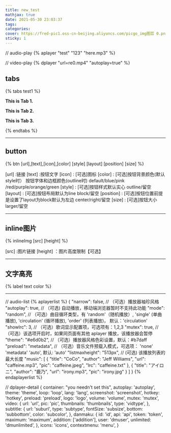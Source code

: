 ```yaml
---
title: new_test
mathjax: true
date: 2021-05-30 23:03:37
tags:
categories:
cover: https://fred-pic1.oss-cn-beijing.aliyuncs.com/picgo_img图层 0.png
sticky: 1
---
```


<!--more-->







// audio-play
{% aplayer "test" "123" "here.mp3" %}

// video-play
{% dplayer "url=re0.mp4" "autoplay=true" %}




## tabs

{% tabs test1 %} 
<!-- tab --> 
**This is Tab 1.**
 <!-- endtab -->

<!-- tab --> 
**This is Tab 2.**
 <!-- endtab -->

<!-- tab --> 
**This is Tab 3.**
 <!-- endtab --> 
{% endtabs %}

---

## button

{% btn [url],[text],[icon],[color] [style] [layout] [position] [size] %}

[url] :链接
[text] :按钮文字
[icon] : [可选]图标
[color] : [可选]按钮背景颜色(默认style时）
                      按钮字体和边框颜色(outline时) 
                      default/blue/pink /red/purple/orange/green 
[style] : [可选]按钮样式默认实心
                      outline/留空
[layout] : [可选]按钮布局默认为line 
                      block/留空
[position] : [可选]按钮位置前提是设置了layout为block默认为左边
                      center/right/留空
[size] : [可选]按钮大小
                      larger/留空

---

## inline图片 

{% inlineImg [src] [height] %}

[src] :图片链接
[height] ：图片高度限制【可选】

---

## 文字高亮

{% label text color %}

---




// audio-list
{% aplayerlist %}
{
    "narrow": false,                          // （可选）播放器袖珍风格
    "autoplay": true,                         // （可选) 自动播放，移动端浏览器暂时不支持此功能
    "mode": "random",                         // （可选）曲目循环类型，有 'random'（随机播放）, 'single' (单曲播放), 'circulation' (循环播放), 'order' (列表播放)， 默认：'circulation' 
    "showlrc": 3,                             // （可选）歌词显示配置项，可选项有：1,2,3
    "mutex": true,                            // （可选）该选项开启时，如果同页面有其他 aplayer 播放，该播放器会暂停
    "theme": "#e6d0b2",	                      // （可选）播放器风格色彩设置，默认：#b7daff
    "preload": "metadata",                    // （可选）音乐文件预载入模式，可选项： 'none' 'metadata' 'auto', 默认: 'auto'
    "listmaxheight": "513px",                 // (可选) 该播放列表的最大长度
    "music": [
        {
            "title": "CoCo",
            "author": "Jeff Williams",
            "url": "caffeine.mp3",
            "pic": "caffeine.jpeg",
            "lrc": "caffeine.txt"
        },
        {
            "title": "アイロニ",
            "author": "鹿乃",
            "url": "irony.mp3",
            "pic": "irony.jpg"
        }
    ]
}
{% endaplayerlist %}


// dplayer-detail
{
    container: "you needn't set this",
    autoplay: 'autoplay',
    theme: 'theme',
    loop: 'loop',
    lang: 'lang',
    screenshot: 'screenshot',
    hotkey: 'hotkey',
    preload: 'preload',
    logo: 'logo',
    volume: 'volume',
    mutex: 'mutex',
    video: {
        url: 'url',
        pic: 'pic',
        thumbnails: 'thumbnails',
        type: 'vidtype',
    },
    subtitle: {
        url: 'suburl',
        type: 'subtype',
        fontSize: 'subsize',
        bottom: 'subbottom',
        color: 'subcolor',
    },
    danmaku: {
        id: 'id',
        api: 'api',
        token: 'token',
        maximum: 'maximum',
        addition: ['addition'],
        user: 'dmuser',
        unlimited: 'dmunlimited',
    },
    icons: 'icons',
    contextmenu: 'menu',
}
